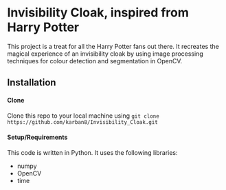 # Invisibility Cloak, inspired from Harry Potter
This project is a treat for all the Harry Potter fans out there. It recreates the magical experience of an invisibility cloak by using image processing techniques for colour detection and segmentation in OpenCV.

## Installation
#### Clone
Clone this repo to your local machine using `git clone https://github.com/karban8/Invisibility_Cloak.git`

#### Setup/Requirements
This code is written in Python. It uses the following libraries:
* numpy
* OpenCV
* time
